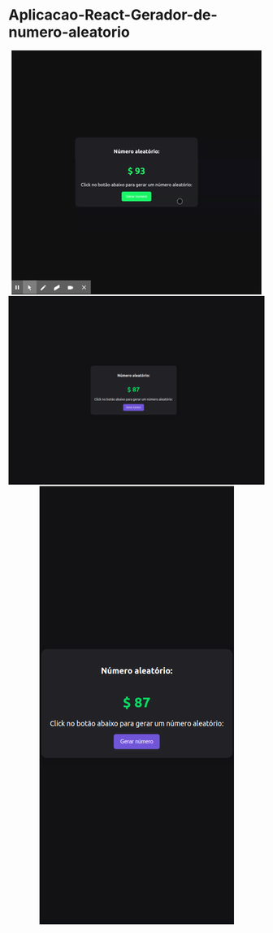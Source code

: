 # Aplicacao-React-Gerador-de-numero-aleatorio

<div align="center">
  
  ![BACKGROUND](https://github.com/Diegodossantos23/Aplicacao-React-Gerador-de-numero-aleatorio/blob/main/assets/numero-aleatorio.gif?raw=true)
  ![BACKGROUND](https://github.com/Diegodossantos23/Aplicacao-React-Gerador-de-numero-aleatorio/blob/main/assets/gerador-numero.png?raw=true)
  ![BACKGROUND](https://github.com/Diegodossantos23/Aplicacao-React-Gerador-de-numero-aleatorio/blob/main/assets/responsivo.png?raw=true)    

</div>
